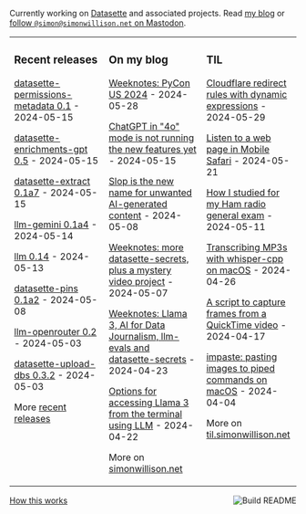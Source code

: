 Currently working on [Datasette](https://datasette.io/) and associated projects. Read [my blog](https://simonwillison.net/) or <a href="https://fedi.simonwillison.net/@simon">follow `@simon@simonwillison.net` on Mastodon</a>.

<table><tr><td valign="top" width="33%">

### Recent releases
<!-- recent_releases starts -->
[datasette-permissions-metadata 0.1](https://github.com/datasette/datasette-permissions-metadata/releases/tag/0.1) - 2024-05-15

[datasette-enrichments-gpt 0.5](https://github.com/datasette/datasette-enrichments-gpt/releases/tag/0.5) - 2024-05-15

[datasette-extract 0.1a7](https://github.com/datasette/datasette-extract/releases/tag/0.1a7) - 2024-05-15

[llm-gemini 0.1a4](https://github.com/simonw/llm-gemini/releases/tag/0.1a4) - 2024-05-14

[llm 0.14](https://github.com/simonw/llm/releases/tag/0.14) - 2024-05-13

[datasette-pins 0.1a2](https://github.com/datasette/datasette-pins/releases/tag/0.1a2) - 2024-05-08

[llm-openrouter 0.2](https://github.com/simonw/llm-openrouter/releases/tag/0.2) - 2024-05-03

[datasette-upload-dbs 0.3.2](https://github.com/simonw/datasette-upload-dbs/releases/tag/0.3.2) - 2024-05-03
<!-- recent_releases ends -->
More [recent releases](https://github.com/simonw/simonw/blob/main/releases.md)
</td><td valign="top" width="34%">

### On my blog
<!-- blog starts -->
[Weeknotes: PyCon US 2024](https://simonwillison.net/2024/May/28/weeknotes/) - 2024-05-28

[ChatGPT in "4o" mode is not running the new features yet](https://simonwillison.net/2024/May/15/chatgpt-in-4o-mode/) - 2024-05-15

[Slop is the new name for unwanted AI-generated content](https://simonwillison.net/2024/May/8/slop/) - 2024-05-08

[Weeknotes: more datasette-secrets, plus a mystery video project](https://simonwillison.net/2024/May/7/datasette-secrets/) - 2024-05-07

[Weeknotes: Llama 3, AI for Data Journalism, llm-evals and datasette-secrets](https://simonwillison.net/2024/Apr/23/weeknotes/) - 2024-04-23

[Options for accessing Llama 3 from the terminal using LLM](https://simonwillison.net/2024/Apr/22/llama-3/) - 2024-04-22
<!-- blog ends -->
More on [simonwillison.net](https://simonwillison.net/)
</td><td valign="top" width="33%">

### TIL
<!-- tils starts -->
[Cloudflare redirect rules with dynamic expressions](https://til.simonwillison.net/cloudflare/redirect-rules) - 2024-05-29

[Listen to a web page in Mobile Safari](https://til.simonwillison.net/ios/listen-to-page) - 2024-05-21

[How I studied for my Ham radio general exam](https://til.simonwillison.net/ham-radio/general) - 2024-05-11

[Transcribing MP3s with whisper-cpp on macOS](https://til.simonwillison.net/macos/whisper-cpp) - 2024-04-26

[A script to capture frames from a QuickTime video](https://til.simonwillison.net/macos/quicktime-capture-script) - 2024-04-17

[impaste: pasting images to piped commands on macOS](https://til.simonwillison.net/macos/impaste) - 2024-04-04
<!-- tils ends -->
More on [til.simonwillison.net](https://til.simonwillison.net/)
</td></tr></table>

<a href="https://github.com/simonw/simonw/actions"><img src="https://github.com/simonw/simonw/workflows/Build%20README/badge.svg" align="right" alt="Build README"></a> <a href="https://simonwillison.net/2020/Jul/10/self-updating-profile-readme/">How this works</a>
